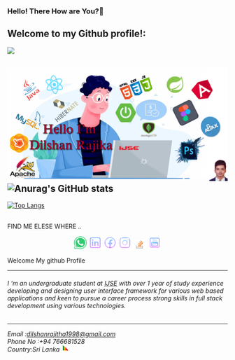 ### Hello! There How are You?👋


Welcome to my Github profile!:
---
![](https://komarev.com/ghpvc/?username=DilshanRajika9835&label=PROFILE+VIEWS)

![myimage-alt-tag](https://github.com/DilshanRajika9835/DilshanRajika9835/blob/main/gitProfile.png)
![Anurag's GitHub stats](https://github-readme-stats.vercel.app/api?username=DilshanRajika9835&show_icons=true&theme=radical)
---
[![Top Langs](https://github-readme-stats.vercel.app/api/top-langs/?username=DilshanRajika9835&layout=compact)](https://github.com/DilshanRajika9835/github-readme-stats)


<br>
<dt >FIND ME ELESE WHERE ..</dt>
<p align="center">
 <a href="#"> <img src="https://github.com/DilshanRajika9835/DilshanRajika9835/blob/main/whatsapp.png" width="30" title="WhatsApp:+94766681528"></a>
  <a href="https://www.linkedin.com/in/dilshan-rajika-withanachchi-6435561b8"> <img src="https://github.com/DilshanRajika9835/DilshanRajika9835/blob/main/linkedin.png" width="30" title="LinkdIn"></a>
   <a href="https://www.facebook.com/dilshan.rajitha.5205/"> <img src="https://github.com/DilshanRajika9835/DilshanRajika9835/blob/main/facebook.png" width="30" title="FaceBook"></a>
   <a href="https://www.instagram.com/d_i_l_s_h_a_n_r_a_j_i_k_a/"><img src="https://github.com/DilshanRajika9835/DilshanRajika9835/blob/main/instergram.png" width="30" title="Instagram"></a> 
   <a href="https://stackoverflow.com/users/13006820/dilshan-rajika"> <img src="https://github.com/DilshanRajika9835/DilshanRajika9835/blob/main/stackoverflow.png" width="30" title="Stackoverflow"></a>
   <a href="https://www.youtube.com/channel/UCXhWfIRWN5z-yq7HvGRxyZA"> <img src="https://github.com/DilshanRajika9835/DilshanRajika9835/blob/main/youtube.png" width="30" title="Youtube"></a>



 
</p>

<dl>
  <dt>Welcome My github Profile</dt><hr>

  <h6>I ‘m an undergraduate student at <abbr title="Institute of Java Software Engineering">IJSE</abbr> with over 1 year of study experience developing and designing user interface framework for various web based applications and keen to pursue a career process strong skills in full stack development using various technologies.</h6>
 
  <h6> 
 
<hr/>
Email :<a href="mailto:dilshanrajitha1998@gmail.com">dilshanrajitha1998@gmail.com</a><br>
Phone No :+94 766681528<br>
Country:Sri Lanka <a href="#"> <img src="https://github.com/DilshanRajika9835/DilshanRajika9835/blob/main/srilanka.gif" width="20" title="Sri Lanka"></a><br>
</h6>
</dl>
<script src="https://apps.elfsight.com/p/platform.js" defer></script>
<div class="elfsight-app-7eb3f26a-9712-4127-873a-d52ba4afe142"></div>

